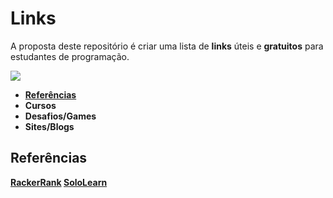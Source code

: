# Links
A proposta deste repositório é criar uma lista de **links** úteis e **gratuitos** para estudantes de programação.


![](https://informaticasimples.net/wp-content/uploads/2011/09/futurama-online.png)


<ul>
  <li><a href="#referencia"><b>Referências</b></a></li>
  <li><b>Cursos</b></li>
  <li><b>Desafios/Games</b></li>
  <li><b>Sites/Blogs</b></li>

  </ul>






































<b><h2 id="#referencia">Referências</h2><b>
  
[RackerRank](https://www.hackerrank.com/)
[SoloLearn](https://www.sololearn.com/)
